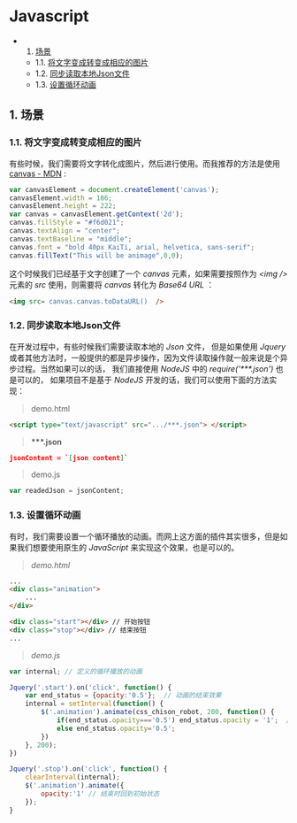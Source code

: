 # Javascript

* 1. [场景](#)
	* 1.1. [将文字变成转变成相应的图片](#-1)
	* 1.2. [同步读取本地Json文件](#Json)
	* 1.3. [设置循环动画](#LoopAnimation)

##  1. <a name=''></a>场景

###  1.1. <a name='-1'></a>将文字变成转变成相应的图片

有些时候，我们需要将文字转化成图片，然后进行使用。而我推荐的方法是使用 [canvas - MDN](https://developer.mozilla.org/zh-CN/docs/Web/API/Canvas_API/Tutorial/Basic_usage) :

```javascript
var canvasElement = document.createElement('canvas');
canvasElement.width = 186;
canvasElement.height = 222;
var canvas = canvasElement.getContext('2d');
canvas.fillStyle = "#f6d021";
canvas.textAlign = "center";
canvas.textBaseline = "middle";
canvas.font = "bold 40px KaiTi, arial, helvetica, sans-serif";
canvas.fillText("This will be animage",0,0);
```

这个时候我们已经基于文字创建了一个 *canvas* 元素，如果需要按照作为 *\<img />* 元素的 *src* 使用，则需要将 *canvas* 转化为 *Base64 URL* ：

```html
<img src= canvas.canvas.toDataURL()  />
```

###  1.2. <a name='Json'></a>同步读取本地Json文件

在开发过程中，有些时候我们需要读取本地的 *Json* 文件， 但是如果使用 *Jquery* 或者其他方法时，一般提供的都是异步操作，因为文件读取操作就一般来说是个异步过程。当然如果可以的话， 我们直接使用 *NodeJS* 中的 *require('\*\*\*.json')* 也是可以的， 如果项目不是基于 *NodeJS* 开发的话，我们可以使用下面的方法实现：

> demo.html

```html
<script type="text/javascript" src=".../***.json"> </script>
```
> **\*\*\*.json**

```json
jsonContent = `[json content]`
```

> demo.js

```javascript
var readedJson = jsonContent;
```

### 1.3. <a name='LoopAnimation'></a>设置循环动画

有时，我们需要设置一个循环播放的动画。而网上这方面的插件其实很多，但是如果我们想要使用原生的 *JavaScript* 来实现这个效果，也是可以的。

> *demo.html*

```html
...
<div class="animation">
	...
</div> 

<div class="start"></div> // 开始按钮
<div class="stop"></div> // 结束按钮
...
```

> *demo.js*

```javascript
var internal; // 定义的循环播放的动画

Jquery('.start').on('click', function() {
	var end_status = {opacity:'0.5'};  // 动画的结束效果
	internal = setInterval(function() {
		$('.animation').animate(css_chison_robot, 200, function() {
			if(end_status.opacity==='0.5') end_status.opacity = '1';  // 动画结束后回到初始状态
			else end_status.opacity='0.5';
		})
	}, 200);
})

Jquery('.stop').on('click', function() {
	clearInterval(internal);
	$('.animation').animate({
		opacity:'1' // 结束时回到初始状态
	});
}

```